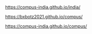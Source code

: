 [https://compus-india.github.io/india/
](https://compus-india.github.io/compus/)

https://bxbotz2021.github.io/compus/




https://compus-india.github.io/compus/
